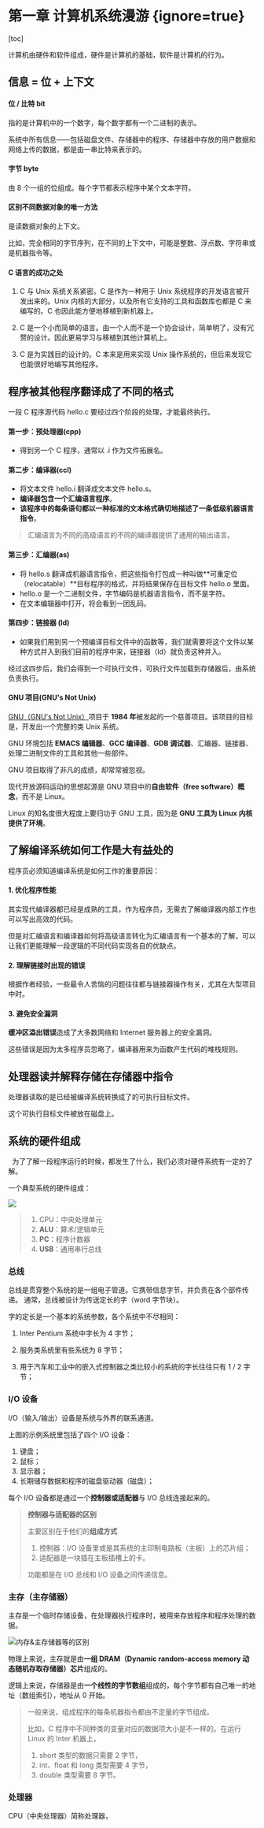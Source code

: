 # 第一章 计算机系统漫游 {ignore=true}

[toc]

计算机由硬件和软件组成，硬件是计算机的基础，软件是计算机的行为。

## 信息 = 位 + 上下文

#### 位 / 比特 bit

指的是计算机中的一个数字，每个数字都有一个二进制的表示。

系统中所有信息——包括磁盘文件、存储器中的程序、存储器中存放的用户数据和网络上传的数据，都是由一串比特来表示的。

#### 字节 byte

由 8 个一组的位组成。每个字节都表示程序中某个文本字符。

#### 区别不同数据对象的唯一方法

是读数据对象的上下文。

比如，完全相同的字节序列，在不同的上下文中，可能是整数、浮点数、字符串或是机器指令等。

#### C 语言的成功之处

1. C 与 Unix 系统关系紧密。C 是作为一种用于 Unix 系统程序的开发语言被开发出来的。Unix 内核的大部分，以及所有它支持的工具和函数库也都是 C 来编写的。C 也因此能方便地移植到新机器上。

2. C 是一个小而简单的语言。由一个人而不是一个协会设计，简单明了，没有冗赘的设计。因此更易学习与移植到其他计算机上。

3. C 是为实践目的设计的。C 本来是用来实现 Unix 操作系统的，但后来发现它也能很好地编写其他程序。

## 程序被其他程序翻译成了不同的格式

一段 C 程序源代码 hello.c 要经过四个阶段的处理，才能最终执行。

#### 第一步：预处理器(cpp)
   
- 得到另一个 C 程序，通常以 .i 作为文件拓展名。

#### 第二步：编译器(ccl)
   
- 将文本文件 hello.i 翻译成文本文件 hello.s。
- **编译器包含一个汇编语言程序**。
- **该程序中的每条语句都以一种标准的文本格式确切地描述了一条低级机器语言指令**。

> 汇编语言为不同的高级语言的不同的编译器提供了通用的输出语言。

#### 第三步：汇编器(as)
   
- 将 hello.s 翻译成机器语言指令，把这些指令打包成一种叫做**可重定位（relocatable）**目标程序的格式，并将结果保存在目标文件 hello.o 里面。
- hello.o 是一个二进制文件，字节编码是机器语言指令，而不是字符。
- 在文本编辑器中打开，将会看到一团乱码。
      
#### 第四步：链接器 (ld)
   
- 如果我们用到另一个预编译目标文件中的函数等，我们就需要将这个文件以某种方式并入到我们目前的程序中来，链接器（ld）就负责这种并入。

经过这四步后，我们会得到一个可执行文件，可执行文件加载到存储器后，由系统负责执行。

#### GNU 项目(GNU's Not Unix) 

[GNU（GNU's Not Unix）](https://www.gnu.org/gnu/linux-and-gnu.zh-cn.html)项目于 **1984 年**被发起的一个慈善项目。该项目的目标是，开发出一个完整的类 Unix 系统。

GNU 环境包括 **EMACS 编辑器**、**GCC 编译器**、**GDB 调试器**、汇编器、链接器、处理二进制文件的工具和其他一些部件。

GNU 项目取得了非凡的成绩，却常常被忽视。

现代开放源码运动的思想起源是 GNU 项目中的**自由软件（free software）概念**，而不是 Linux。

Linux 的知名度很大程度上要归功于 GNU 工具，因为是 **GNU 工具为 Linux 内核提供了环境**。

## 了解编译系统如何工作是大有益处的

程序员必须知道编译系统是如何工作的重要原因：

#### 1. 优化程序性能

其实现代编译器都已经是成熟的工具，作为程序员，无需去了解编译器内部工作也可以写出高效的代码。

但是对汇编语言和编译器如何将高级语言转化为汇编语言有一个基本的了解，可以让我们更能理解一段逻辑的不同代码实现各自的优缺点。

#### 2. 理解链接时出现的错误

根据作者经验，一些最令人苦恼的问题往往都与链接器操作有关，尤其在大型项目中时。

#### 3. 避免安全漏洞

**缓冲区溢出错误**造成了大多数网络和 Internet 服务器上的安全漏洞。

这些错误是因为太多程序员忽略了，编译器用来为函数产生代码的堆栈规则。

## 处理器读并解释存储在存储器中指令

处理器读取的是已经被编译系统转换成了的可执行目标文件。

这个可执行目标文件被放在磁盘上。

## 系统的硬件组成
 
为了了解一段程序运行的时候，都发生了什么，我们必须对硬件系统有一定的了解。

一个典型系统的硬件组成：

![](assets/一个典型系统的硬件组成.jpg)

> 1. CPU：中央处理单元
> 2. **ALU**：算术/逻辑单元
> 3. **PC**：程序计数器
> 4. **USB**：通用串行总线

### 总线

总线是贯穿整个系统的是一组电子管道。它携带信息字节，并负责在各个部件传递。
通常，总线被设计为传送定长的字（word 字节块）。

字的定长是一个基本的系统参数，各个系统中不尽相同：

1. Inter Pentium 系统中字长为 4 字节；
   
2. 服务类系统里有些系统为 8 字节；
   
3. 用于汽车和工业中的嵌入式控制器之类比较小的系统的字长往往只有 1 / 2 字节；

### I/O 设备

I/O（输入/输出）设备是系统与外界的联系通道。

上图的示例系统里包括了四个 I/O 设备：
1. 键盘；
2. 鼠标；
3. 显示器；
4. 长期储存数据和程序的磁盘驱动器（磁盘）；

每个 I/O 设备都是通过一个**控制器或适配器**与 I/O 总线连接起来的。

> **控制器与适配器的区别**
>
> 主要区别在于他们的**组成方式**
> 1. 控制器：I/O 设备里或是其系统的主印制电路板（主板）上的芯片组；
> 2. 适配器是一块插在主板插槽上的卡。
> 
> 功能都是在 I/O 总线和 I/O 设备之间传递信息。

### 主存（主存储器）

主存是一个临时存储设备，在处理器执行程序时，被用来存放程序和程序处理的数据。

![内存&主存储器等的区别](assets/计算机存储系统-《汇编语言程序设计》（第4版，电子工业出版社）.jpg)

物理上来说，主存就是由**一组 DRAM（Dynamic random-access memory 动态随机存取存储器）芯片**组成的。

逻辑上来说，存储器是由**一个线性的字节数组**组成的，每个字节都有自己唯一的地址（数组索引），地址从 0 开始。

> 一般来说，组成程序的每条机器指令都由不定量的字节组成。
> 
> 比如，C 程序中不同种类的变量对应的数据项大小是不一样的。在运行 Linux 的 Inter 机器上，
> 1. short 类型的数据只需要 2 字节，
> 2. int、float 和 long 类型需要 4 字节，
> 3. double 类型需要 8 字节。

### 处理器

CPU（中央处理器）简称处理器，